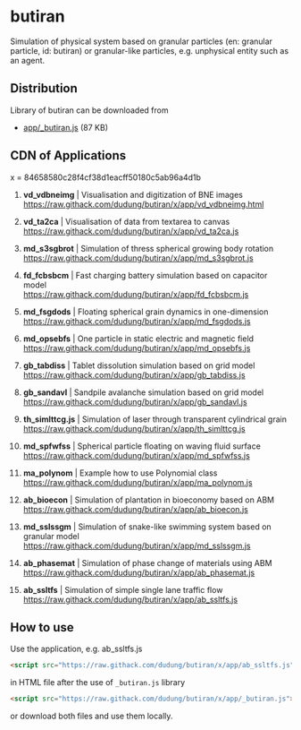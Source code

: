 # butiran
Simulation of physical system based on granular particles (en: granular particle, id: butiran) or granular-like particles, e.g. unphysical entity such as an agent.


## Distribution

Library of butiran can be downloaded from

* [app/_butiran.js](https://github.com/dudung/butiran/blob/master/app/_butiran.js) (87 KB)


## CDN of Applications

x = 84658580c28f4cf38d1eacff50180c5ab96a4d1b

1. **vd_vdbneimg** | Visualisation and digitization of BNE images \
https://raw.githack.com/dudung/butiran/x/app/vd_vdbneimg.html

2. **vd_ta2ca** | Visualisation of data from textarea to canvas \
https://raw.githack.com/dudung/butiran/x/app/vd_ta2ca.js

3. **md_s3sgbrot** | Simulation of thress spherical growing body rotation \
https://raw.githack.com/dudung/butiran/x/app/md_s3sgbrot.js

4. **fd_fcbsbcm** | Fast charging battery simulation based on capacitor model \
https://raw.githack.com/dudung/butiran/x/app/fd_fcbsbcm.js

5. **md_fsgdods** | Floating spherical grain dynamics in one-dimension \
https://raw.githack.com/dudung/butiran/x/app/md_fsgdods.js

6. **md_opsebfs** | One particle in static electric and magnetic field \
https://raw.githack.com/dudung/butiran/x/app/md_opsebfs.js

7. **gb_tabdiss** | Tablet dissolution simulation based on grid model \
https://raw.githack.com/dudung/butiran/x/app/gb_tabdiss.js

8. **gb_sandavl** | Sandpile avalanche simulation based on grid model \
https://raw.githack.com/dudung/butiran/x/app/gb_sandavl.js

9. **th_simlttcg.js** | Simulation of laser through transparent cylindrical grain \
https://raw.githack.com/dudung/butiran/x/app/th_simlttcg.js

10. **md_spfwfss** | Spherical particle floating on waving fluid surface \
https://raw.githack.com/dudung/butiran/x/app/md_spfwfss.js

11. **ma_polynom** | Example how to use Polynomial class \
https://raw.githack.com/dudung/butiran/x/app/ma_polynom.js

12. **ab_bioecon** | Simulation of plantation in bioeconomy based on ABM \
https://raw.githack.com/dudung/butiran/x/app/ab_bioecon.js

13. **md_sslssgm** | Simulation of snake-like swimming system
	based on granular model \
https://raw.githack.com/dudung/butiran/x/app/md_sslssgm.js

14. **ab_phasemat** | Simulation of phase change of materials using ABM \
https://raw.githack.com/dudung/butiran/x/app/ab_phasemat.js

15. **ab_ssltfs** | Simulation of simple single lane traffic flow \
https://raw.githack.com/dudung/butiran/x/app/ab_ssltfs.js


## How to use

Use the application, e.g. ab_ssltfs.js

```html
<script src="https://raw.githack.com/dudung/butiran/x/app/ab_ssltfs.js"></script>
```

in HTML file after the use of `_butiran.js` library

```html
<script src="https://raw.githack.com/dudung/butiran/x/app/_butiran.js"></script>
```

or download both files and use them locally.